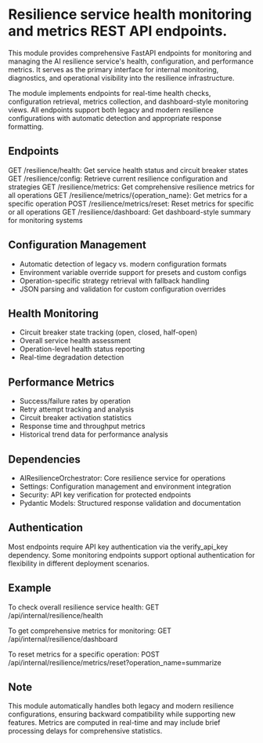 # Resilience service health monitoring and metrics REST API endpoints.

This module provides comprehensive FastAPI endpoints for monitoring and managing
the AI resilience service's health, configuration, and performance metrics. It
serves as the primary interface for internal monitoring, diagnostics, and
operational visibility into the resilience infrastructure.

The module implements endpoints for real-time health checks, configuration
retrieval, metrics collection, and dashboard-style monitoring views. All
endpoints support both legacy and modern resilience configurations with
automatic detection and appropriate response formatting.

## Endpoints

GET  /resilience/health: Get service health status and circuit breaker states
GET  /resilience/config: Retrieve current resilience configuration and strategies
GET  /resilience/metrics: Get comprehensive resilience metrics for all operations
GET  /resilience/metrics/{operation_name}: Get metrics for a specific operation
POST /resilience/metrics/reset: Reset metrics for specific or all operations
GET  /resilience/dashboard: Get dashboard-style summary for monitoring systems

## Configuration Management

- Automatic detection of legacy vs. modern configuration formats
- Environment variable override support for presets and custom configs
- Operation-specific strategy retrieval with fallback handling
- JSON parsing and validation for custom configuration overrides

## Health Monitoring

- Circuit breaker state tracking (open, closed, half-open)
- Overall service health assessment
- Operation-level health status reporting
- Real-time degradation detection

## Performance Metrics

- Success/failure rates by operation
- Retry attempt tracking and analysis
- Circuit breaker activation statistics
- Response time and throughput metrics
- Historical trend data for performance analysis

## Dependencies

- AIResilienceOrchestrator: Core resilience service for operations
- Settings: Configuration management and environment integration
- Security: API key verification for protected endpoints
- Pydantic Models: Structured response validation and documentation

## Authentication

Most endpoints require API key authentication via the verify_api_key
dependency. Some monitoring endpoints support optional authentication
for flexibility in different deployment scenarios.

## Example

To check overall resilience service health:
GET /api/internal/resilience/health

To get comprehensive metrics for monitoring:
GET /api/internal/resilience/dashboard

To reset metrics for a specific operation:
POST /api/internal/resilience/metrics/reset?operation_name=summarize

## Note

This module automatically handles both legacy and modern resilience
configurations, ensuring backward compatibility while supporting
new features. Metrics are computed in real-time and may include
brief processing delays for comprehensive statistics.
